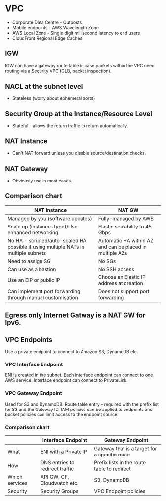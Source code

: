 # VPC

- Corporate Data Centre - Outposts
- Mobile endpoints - AWS Wavelength Zone
- AWS Local Zone - Single digit millisecond latency to end users
- CloudFront Regional Edge Caches.

## IGW

IGW can have a gateway route table in case packets within the VPC need routing via a Security VPC (GLB, packet inspection).

## NACL at the subnet level

- Stateless (worry about ephemeral ports)

## Security Group at the Instance/Resource Level

- Stateful - allows the return traffic to return automatically.

## NAT Instance

- Can't NAT forward unless you disable source/destination checks.

## NAT Gateway

- Obviously use in most cases.

## Comparison chart 

| NAT Instance | NAT GW |
| --- | --- |
| Managed by you (software updates) | Fully-managed by AWS |
| Scale up (instance-type)/Use enhanced networking | Elastic scalability to 45 Gbps|
| No HA - scripted/auto-scaled HA possible if using multiple NATs in multiple subnets | Automatic HA within AZ and can be placed in multiple AZs|
| Need to assign SG | No SGs |
| Can use as a bastion | No SSH access |
| Use an EIP or public IP | Choose an Elastic IP address at creation |
| Can implement port forwarding through manual customisation | Does not support port forwarding |

## Egress only Internet Gatway is a NAT GW for Ipv6.

## VPC Endpoints

Use a private endpoint to connect to Amazon S3, DynamoDB etc.

### VPC Interface Endpoint

ENI is created in the subnet. Each interface endpoint can connect to one AWS service. 
Interface endpoint can connect to PrivateLink.

### VPC Gateway Endpoint

Used for S3 and DynamoDB. Route table entry - required with the prefix list for S3 and the Gateway ID.
IAM policies can be applied to endpoints and bucket policies can limit access to the endpoint source.

### Comparison chart

|| Interface Endpoint | Gateway Endpoint |
| --- | --- | --- |
|What | ENI with a Private IP | Gateway that is a target for a specific route|
|How| DNS entries to redirect traffic | Prefix lists in the route table to redirect|
|Which services| API GW, CF, Cloudwatch etc. | S3, DynamoDB|
|Security| Security Groups | VPC Endpoint policies |






